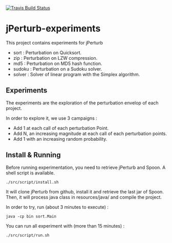 [![Travis Build Status](https://api.travis-ci.org/Spirals-Team/jPerturb-experiments.svg?branch=master)](https://travis-ci.org/Spirals-Team/jPerturb-experiments)

# jPerturb-experiments

This project contains experiments for jPerturb

* sort : Perturbation on Quicksort.
* zip : Perturbation on LZW compression.
* md5 : Perturbation on MD5 hash function.
* sudoku : Perturbation on a Sudoku solver.
* solver : Solver of linear program with the Simplex algorithm.

## Experiments

The experiments are the exploration of the perturbation envelop of each project.

In order to explore it, we use 3 campaigns :

   * Add 1 at each call of each perturbation Point.
   * Add N, an increasing magnitude at each call of each perturbation points.
   * Add 1 with an increasing random probability.

## Install & Running

Before running experimentation, you need to retrieve jPerturb and Spoon. A shell script is available.


```
./src/script/install.sh
```

It will clone jPerturb from github, install it and retrieve the last jar of Spoon. Then, it will process java class in resources/java/ and compile the project.

In order to try, run (about 3 minutes to execute) :

```
java -cp bin sort.Main
```

You can run all experiment with (more than 15 minutes) :

```
./src/script/run.sh
```

